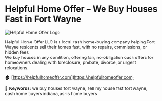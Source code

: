 # Helpful Home Offer – We Buy Houses Fast in Fort Wayne

![Helpful Home Offer Logo](https://helpfulhomeoffer.com/wp-content/uploads/2025/03/Helpful-Home-Offer-All-Logos-1000-x-1000-px-1-e1740968164849.png)

Helpful Home Offer LLC is a local cash home-buying company helping Fort Wayne residents sell their homes fast, with no repairs, commissions, or hidden fees.  
We buy houses in any condition, offering fair, no-obligation cash offers for homeowners dealing with foreclosure, probate, divorce, or urgent relocations.

🏠 [https://helpfulhomeoffer.com](https://helpfulhomeoffer.com)

🔑 **Keywords:** we buy houses fort wayne, sell my house fast fort wayne, cash home buyers indiana, as-is home buyers
